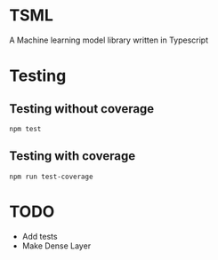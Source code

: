 # TSML

A Machine learning model library written in Typescript

# Testing

## Testing without coverage

```
npm test
```

## Testing with coverage

```
npm run test-coverage
```

# TODO

- Add tests
- Make Dense Layer
